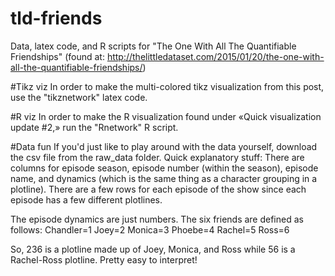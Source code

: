# tld-friends
Data, latex code, and R scripts for "The One With All The Quantifiable Friendships" (found at: http://thelittledataset.com/2015/01/20/the-one-with-all-the-quantifiable-friendships/)

#Tikz viz
In order to make the multi-colored tikz visualization from this post, use the "tikznetwork" latex code.

#R viz
In order to make the R visualization found under «Quick visualization update #2,» run the "Rnetwork" R script. 

#Data fun
If you'd just like to play around with the data yourself, download the csv file from the raw_data folder.
Quick explanatory stuff: 
There are columns for episode season, episode number (within the season), episode name, and dynamics (which is the same thing as a character grouping in a plotline). There are a few rows for each episode of the show since each episode has a few different plotlines.

The episode dynamics are just numbers. The six friends are defined as follows:
Chandler=1
Joey=2
Monica=3
Phoebe=4
Rachel=5
Ross=6

So, 236 is a plotline made up of Joey, Monica, and Ross while 56 is a Rachel-Ross plotline. Pretty easy to interpret!
